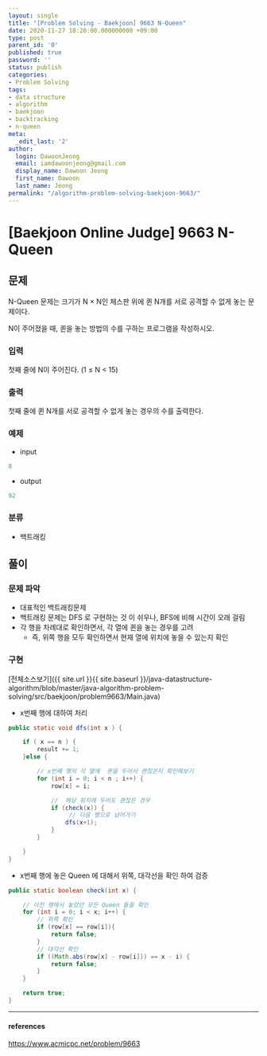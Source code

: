 ```yaml
---
layout: single
title: "[Problem Solving - Baekjoon] 9663 N-Queen"
date: 2020-11-27 18:20:00.000000000 +09:00
type: post
parent_id: '0'
published: true
password: ''
status: publish
categories:
- Problem Solving
tags:
- data structure
- algorithm
- baekjoon
- backtracking
- n-queen
meta:
  _edit_last: '2'
author:
  login: DawoonJeong
  email: iamdawoonjeong@gmail.com
  display_name: Dawoon Jeong
  first_name: Dawoon
  last_name: Jeong
permalink: "/algorithm-problem-solving-baekjoon-9663/"
---
```

# [Baekjoon Online Judge] 9663 N-Queen

## 문제
N-Queen 문제는 크기가 N × N인 체스판 위에 퀸 N개를 서로 공격할 수 없게 놓는 문제이다.

N이 주어졌을 때, 퀸을 놓는 방법의 수를 구하는 프로그램을 작성하시오.

### 입력
첫째 줄에 N이 주어진다. (1 ≤ N < 15)

### 출력
첫째 줄에 퀸 N개를 서로 공격할 수 없게 놓는 경우의 수를 출력한다.

### 예제

- input

```java
8
```

- output

```java
92
```

### 분류
- 백트래킹

## 풀이

### 문제 파악

- 대표적인 백트래킹문제
- 백트래킹 문제는 DFS 로 구현하는 것 이 쉬우나, BFS에 비해 시간이 오래 걸림
- 각 행을 차례대로 확인하면서, 각 열에 퀸을 놓는 경우를 고려
	-  즉, 위쪽 행을 모두 확인하면서 현재 열에 위치에 놓을 수 있는지 확인

### 구현

[전체소스보기]({{ site.url }}{{ site.baseurl }}/java-datastructure-algorithm/blob/master/java-algorithm-problem-solving/src/baekjoon/problem9663/Main.java)

- x번째 행에 대하여 처리

```java
public static void dfs(int x ) {

    if ( x == n ) {
        result += 1;
    }else {

        // x번째 행의 각 열에  퀸을 두어서 괜찮은지 확인해보기
        for (int i = 0; i < n ; i++) {
            row[x] = i;

            //  해당 위치에 두어도 괜찮은 경우
            if (check(x)) {
                 // 다음 행으로 넘어가기
                dfs(x+1);
            }
        }

    }
}
```

- x번째 행에 놓은 Queen 에 대해서 위쪽, 대각선을 확인 하여 검증

```java
public static boolean check(int x) {

    // 이전 행에서 놓았던 모든 Queen 들을 확인
    for (int i = 0; i < x; i++) {
        // 위쪽 확인
        if (row[x] == row[i]){
            return false;
        }
        // 대각선 확인
        if ((Math.abs(row[x] - row[i])) == x - i) {
            return false;
        }
    }

    return true;
}
```


---

#### references
<https://www.acmicpc.net/problem/9663>
